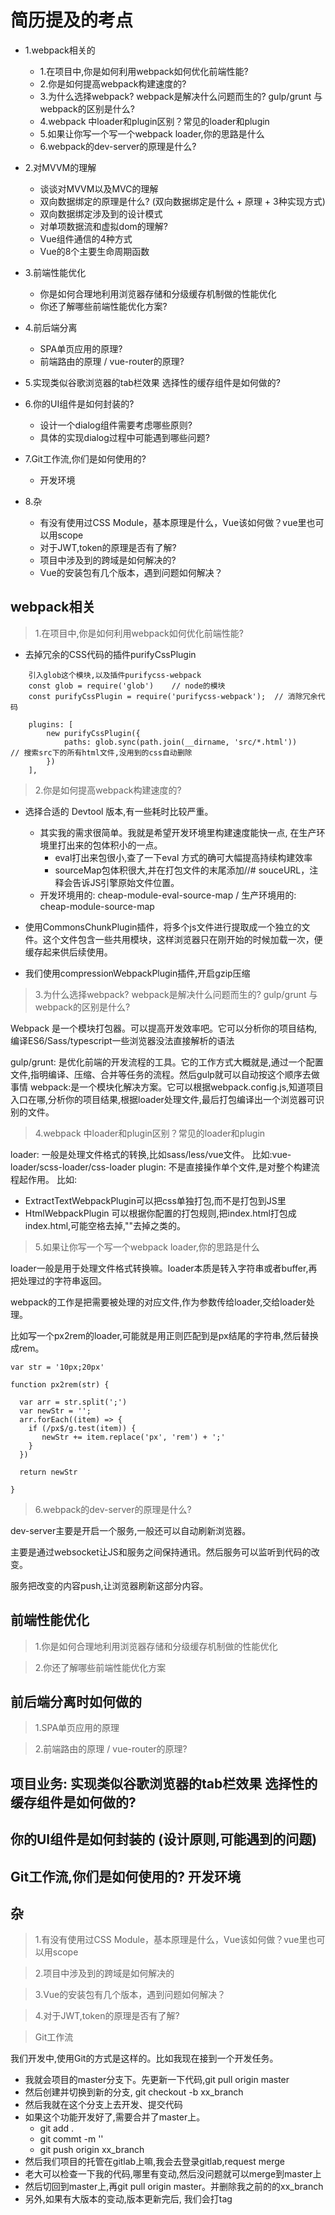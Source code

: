 # 简历提及的考点

- 1.webpack相关的
    + 1.在项目中,你是如何利用webpack如何优化前端性能?
    + 2.你是如何提高webpack构建速度的?
    + 3.为什么选择webpack? webpack是解决什么问题而生的?  gulp/grunt 与 webpack的区别是什么?
    + 4.webpack 中loader和plugin区别？常见的loader和plugin
    + 5.如果让你写一个写一个webpack loader,你的思路是什么
    + 6.webpack的dev-server的原理是什么?

- 2.对MVVM的理解
    + 谈谈对MVVM以及MVC的理解
    + 双向数据绑定的原理是什么? (双向数据绑定是什么 + 原理 + 3种实现方式)
    + 双向数据绑定涉及到的设计模式
    + 对单项数据流和虚拟dom的理解?
    + Vue组件通信的4种方式
    + Vue的8个主要生命周期函数
    
- 3.前端性能优化
    + 你是如何合理地利用浏览器存储和分级缓存机制做的性能优化
    + 你还了解哪些前端性能优化方案?
    

- 4.前后端分离
    + SPA单页应用的原理?
    + 前端路由的原理 / vue-router的原理?
    
- 5.实现类似谷歌浏览器的tab栏效果  选择性的缓存组件是如何做的?

- 6.你的UI组件是如何封装的?
    + 设计一个dialog组件需要考虑哪些原则?
    + 具体的实现dialog过程中可能遇到哪些问题?
    
- 7.Git工作流,你们是如何使用的?
    + 开发环境

- 8.杂
    + 有没有使用过CSS Module，基本原理是什么，Vue该如何做？vue里也可以用scope
    + 对于JWT,token的原理是否有了解?   
    + 项目中涉及到的跨域是如何解决的?
    + Vue的安装包有几个版本，遇到问题如何解决？ 

## webpack相关

> 1.在项目中,你是如何利用webpack如何优化前端性能?

- 去掉冗余的CSS代码的插件purifyCssPlugin
```
    引入glob这个模块,以及插件purifycss-webpack
    const glob = require('glob')    // node的模块
    const purifyCssPlugin = require('purifycss-webpack');  // 消除冗余代码

    plugins: [
        new purifyCssPlugin({
            paths: glob.sync(path.join(__dirname, 'src/*.html'))     // 搜索src下的所有html文件,没用到的css自动删除
        })
    ],
```

> 2.你是如何提高webpack构建速度的?

- 选择合适的 Devtool 版本,有一些耗时比较严重。
    + 其实我的需求很简单。我就是希望开发环境里构建速度能快一点, 在生产环境里打出来的包体积小的一点。
        * eval打出来包很小,查了一下eval 方式的确可大幅提高持续构建效率
        * sourceMap包体积很大,并在打包文件的末尾添加//# souceURL，注释会告诉JS引擎原始文件位置。
    + 开发环境用的: cheap-module-eval-source-map  / 生产环境用的: cheap-module-source-map

- 使用CommonsChunkPlugin插件，将多个js文件进行提取成一个独立的文件。这个文件包含一些共用模块，这样浏览器只在刚开始的时候加载一次，便缓存起来供后续使用。
- 我们使用compressionWebpackPlugin插件,开启gzip压缩


> 3.为什么选择webpack? webpack是解决什么问题而生的?  gulp/grunt 与 webpack的区别是什么?

Webpack 是一个模块打包器。可以提高开发效率吧。它可以分析你的项目结构,编译ES6/Sass/typescript一些浏览器没法直接解析的语法

gulp/grunt: 是优化前端的开发流程的工具。它的工作方式大概就是,通过一个配置文件,指明编译、压缩、合并等任务的流程。然后gulp就可以自动按这个顺序去做事情
webpack:是一个模块化解决方案。它可以根据webpack.config.js,知道项目入口在哪,分析你的项目结果,根据loader处理文件,最后打包编译出一个浏览器可识别的文件。


> 4.webpack 中loader和plugin区别？常见的loader和plugin

loader: 一般是处理文件格式的转换,比如sass/less/vue文件。  比如:vue-loader/scss-loader/css-loader
plugin: 不是直接操作单个文件,是对整个构建流程起作用。 比如: 

- ExtractTextWebpackPlugin可以把css单独打包,而不是打包到JS里
- HtmlWebpackPlugin 可以根据你配置的打包规则,把index.html打包成index.html,可能空格去掉,""去掉之类的。


> 5.如果让你写一个写一个webpack loader,你的思路是什么

loader一般是用于处理文件格式转换嘛。loader本质是转入字符串或者buffer,再把处理过的字符串返回。

webpack的工作是把需要被处理的对应文件,作为参数传给loader,交给loader处理。

比如写一个px2rem的loader,可能就是用正则匹配到是px结尾的字符串,然后替换成rem。

```
var str = '10px;20px'

function px2rem(str) {

  var arr = str.split(';')
  var newStr = '';
  arr.forEach((item) => {
    if (/px$/g.test(item)) {
       newStr += item.replace('px', 'rem') + ';'
    }
  })

  return newStr
  
}
```


> 6.webpack的dev-server的原理是什么?

dev-server主要是开启一个服务,一般还可以自动刷新浏览器。

主要是通过websocket让JS和服务之间保持通讯。然后服务可以监听到代码的改变。

服务把改变的内容push,让浏览器刷新这部分内容。


## 前端性能优化

> 1.你是如何合理地利用浏览器存储和分级缓存机制做的性能优化

> 2.你还了解哪些前端性能优化方案

## 前后端分离时如何做的

> 1.SPA单页应用的原理

> 2.前端路由的原理 / vue-router的原理?

## 项目业务: 实现类似谷歌浏览器的tab栏效果  选择性的缓存组件是如何做的?

## 你的UI组件是如何封装的 (设计原则,可能遇到的问题)

## Git工作流,你们是如何使用的? 开发环境

## 杂

> 1.有没有使用过CSS Module，基本原理是什么，Vue该如何做？vue里也可以用scope

> 2.项目中涉及到的跨域是如何解决的
   
> 3.Vue的安装包有几个版本，遇到问题如何解决？ 

> 4.对于JWT,token的原理是否有了解?   



> Git工作流

我们开发中,使用Git的方式是这样的。比如我现在接到一个开发任务。
- 我就会项目的master分支下。先更新一下代码,git pull origin master
- 然后创建并切换到新的分支, git checkout -b xx_branch
- 然后我就在这个分支上去开发、提交代码
- 如果这个功能开发好了,需要合并了master上。
    + git add .
    + git commt -m ''
    + git push origin xx_branch
- 然后我们项目的托管在gitlab上嘛,我会去登录gitlab,request merge
- 老大可以检查一下我的代码,哪里有变动,然后没问题就可以merge到master上
- 然后切回到master上,再git pull origin master。并删除我之前的的xx_branch
- 另外,如果有大版本的变动,版本更新完后, 我们会打tag  